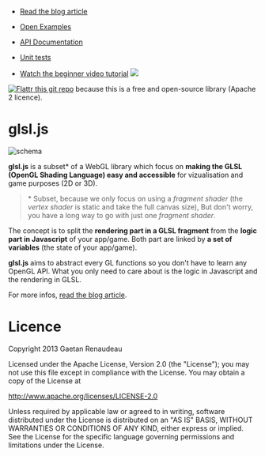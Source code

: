 * [Read the blog article](http://blog.greweb.fr/?p=2130)
* [Open Examples](http://greweb.fr/glsl.js/examples)
* [API Documentation](http://greweb.fr/glsl.js/docs)
* [Unit tests](http://greweb.fr/glsl.js/test)

* [Watch the beginner video tutorial](http://www.youtube.com/watch?v=kxBkfy_8JEs)
[![](https://f.cloud.github.com/assets/211411/167278/cb4897c4-79cd-11e2-878a-b58f349ffc1a.jpg)](http://www.youtube.com/watch?v=kxBkfy_8JEs)

[![Flattr this git repo](http://api.flattr.com/button/flattr-badge-large.png)](https://flattr.com/submit/auto?user_id=greweb&url=http://github.com/gre/glsl.js&title=glsl.js&language=&tags=github&category=software) because this is a free and open-source library (Apache 2 licence).


glsl.js
=======

![schema](https://f.cloud.github.com/assets/211411/133026/5ed79ff8-709b-11e2-85dd-60332f74dc31.png)

**glsl.js** is a subset\* of a WebGL library which focus on **making the GLSL (OpenGL Shading Language) easy and accessible** for vizualisation and game purposes (2D or 3D).

> \* Subset, because we only focus on using a *fragment shader* (the *vertex shader* is static and take the full canvas size), But don't worry, you have a long way to go with just one *fragment shader*.

The concept is to split the **rendering part in a GLSL fragment** from the **logic part in Javascript** of your app/game. Both part are linked by **a set of variables** (the state of your app/game).

**glsl.js** aims to abstract every GL functions so you don't have to learn any OpenGL API.
What you only need to care about is the logic in Javascript and the rendering in GLSL.

For more infos, [read the blog article](http://blog.greweb.fr/?p=2130).

Licence
=======

Copyright 2013 Gaetan Renaudeau

Licensed under the Apache License, Version 2.0 (the "License"); you may not use this file except in compliance with the License. You may obtain a copy of the License at

http://www.apache.org/licenses/LICENSE-2.0

Unless required by applicable law or agreed to in writing, software distributed under the License is distributed on an "AS IS" BASIS, WITHOUT WARRANTIES OR CONDITIONS OF ANY KIND, either express or implied. See the License for the specific language governing permissions and limitations under the License.
